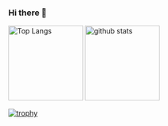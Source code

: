 ### Hi there 👋
<p align="left"> 
  <img alt="Top Langs" height="150px" src="https://github-readme-stats.vercel.app/api/top-langs/?username=kanade147359&theme=radical&show_icons=true&theme=onedark" />
  <img alt="github stats" height="150px" src="https://github-readme-stats.vercel.app/api?username=kanade147359&theme=onedark&show_icons=ture" />
</p>

[![trophy](https://github-profile-trophy.vercel.app/?username=kanade147359&theme=radical&column=7
)](https://github.com/ryo-ma/github-profile-trophy)

<!--
**Kanade147359/Kanade147359** is a ✨ _special_ ✨ repository because its `README.md` (this file) appears on your GitHub profile.


Here are some ideas to get you started:

- 🔭 I’m currently working on ...
- 🌱 I’m currently learning ...
- 👯 I’m looking to collaborate on ...
- 🤔 I’m looking for help with ...
- 💬 Ask me about ...
- 📫 How to reach me: ...
- 😄 Pronouns: ...
- ⚡ Fun fact: ...
-->
